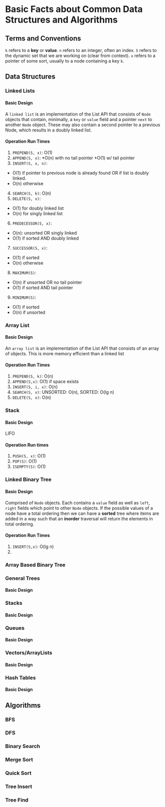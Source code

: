 Basic Facts about Common Data Structures and Algorithms
=======================================================
## Terms and Conventions
`k` refers to a __key__ or __value__. `n` refers to an integer, often an index. `S` refers to the 
dynamic set that we are working on (clear from context). `x` refers to a pointer of some sort, usually to
a node containing a key `k`.

## Data Structures

### Linked Lists
#### Basic Design
A `linked list` is an implementation of the List API that consists of `Node`
objects that contain, minimally, a `key` or `value` field and a pointer `next` to
another `Node` object. These may also contain a second pointer to a previous Node,
which results in a doubly linked list.
#### Operation Run Times
1. `PREPEND(S, x)`: O(1)
2. `APPEND(S, x)`: 
  *O(n) with no tail pointer
  *O(1) w/ tail pointer
3. `INSERT(S, x, n)`: 
  * O(1) if pointer to previous node is already found OR if list is doubly linked. 
  * O(n) otherwise
4. `SEARCH(S, k)`: O(n)
5. `DELETE(S, x)`: 
  * O(1) for doubly linked list 
  * O(n) for singly linked list
6. `PREDECESSOR(S, x)`: 
  * O(n): unsorted OR singly linked
  * O(1) if sorted AND doubly linked
7. `SUCCESSOR(S, x)`: 
  * O(1) if sorted
  * O(n) otherwise
8. `MAXIMUM(S)`: 
  * O(n) if unsorted OR no tail pointer
  * O(1) if sorted AND tail pointer
9. `MINIMUM(S)`:
  * O(1) if sorted
  * O(n) if unsorted


### Array List
#### Basic Design
An `array list` is an implementation of the List API that consists of an array of objects. 
This is more memory efficient than a linked list
#### Operation Run Times
1. `PREPEND(S, k)`: O(n)
2. `APPEND(S,x)`:  O(1) if space exists
3. `INSERT(S, i, x)`: O(n)
4. `SEARCH(S, x)`:    UNSORTED: O(n), SORTED: O(lg n)
5. `DELETE(S, x)`:    O(n)

### Stack

#### Basic Design
LIFO

#### Operation Run times
1. `PUSH(S, x)`: O(1)
2. `POP(S)`:     O(1)
3. `ISEMPTY(S)`: O(1)

### Linked Binary Tree
#### Basic Design
Comprised of `Node` objects. Each contains a `value` field as well as `left`, `right` fields 
which point to other `Node` objects. If the possible values of a node have a total ordering then
we can have a __sorted__ tree where items are added in a way such that an __inorder__ traversal will
return the elements in total ordering.

#### Operation Run Times
1. `INSERT(S,x)`: O(lg n)
2. 
### Array Based Binary Tree
### General Trees
#### Basic Design


### Stacks
#### Basic Design


### Queues
#### Basic Design


### Vectors/ArrayLists
#### Basic Design


### Hash Tables
#### Basic Design


## Algorithms

### BFS

### DFS

### Binary Search

### Merge Sort

### Quick Sort

### Tree Insert

### Tree Find
